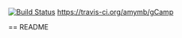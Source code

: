 [![Build Status](https://travis-ci.org/amymb/gCamp.svg?branch=master)](https://travis-ci.org/amymb/gCamp)
https://travis-ci.org/amymb/gCamp

== README
